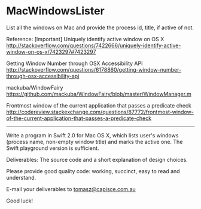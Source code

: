 # MacWindowsLister
List all the windows on Mac and provide the process id, title, if active of not.

Reference:
[Important] Uniquely identify active window on OS X  
http://stackoverflow.com/questions/7422666/uniquely-identify-active-window-on-os-x/7423297#7423297  

Getting Window Number through OSX Accessibility API  
http://stackoverflow.com/questions/6178860/getting-window-number-through-osx-accessibility-api  

mackuba/WindowFairy  
https://github.com/mackuba/WindowFairy/blob/master/WindowManager.m  

Frontmost window of the current application that passes a predicate check  
http://codereview.stackexchange.com/questions/87772/frontmost-window-of-the-current-application-that-passes-a-predicate-check  

----------------------
Write a program in Swift 2.0 for Mac OS X, which lists user's windows (process name, non-empty window title) and marks the active one. The Swift playground version is sufficient. 

Deliverables:
The source code and a short explanation of design choices.

Please provide good quality code: working, succinct, easy to read and understand.

E-mail your deliverables to tomasz@capisce.com.au

Good luck!
